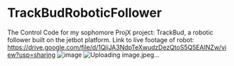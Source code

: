 # TrackBudRoboticFollower
The Control Code for my sophomore ProjX project: TrackBud, a robotic follower built on the jetbot platform. Link to live footage of robot: https://drive.google.com/file/d/1QjiJA3NdpTeXwudzDezQtoS5Q5EAINZw/view?usp=sharing
![image](https://user-images.githubusercontent.com/94761783/229697422-e14e365f-7f2b-45d3-888e-065d342b034a.jpeg)
![Uploading image.jpeg…]()

